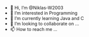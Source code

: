 - 👋 Hi, I’m @Niklas-W2003
- 👀 I’m interested in Programming
- 🌱 I’m currently learning Java and C
- 💞️ I’m looking to collaborate on ...
- 📫 How to reach me ...

<!---
Niklas-W2003/Niklas-W2003 is a ✨ special ✨ repository because its `README.md` (this file) appears on your GitHub profile.
You can click the Preview link to take a look at your changes.
--->

